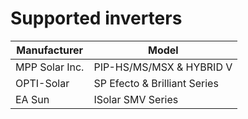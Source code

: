 # Supported inverters

<table>
<thead>
<tr>
<th>Manufacturer</th>
<th>Model</th>
</tr>
</thead>
<tbody>
<tr>
<td>MPP Solar Inc.</td>
<td>PIP-HS/MS/MSX & HYBRID V</td>
</tr>
<tr>
<td>OPTI-Solar</td>
<td>SP Efecto & Brilliant Series</td>
</tr>
<tr>
<td>EA Sun</td>
<td>ISolar SMV Series</td>
</tr>
</tbody>
</table>

